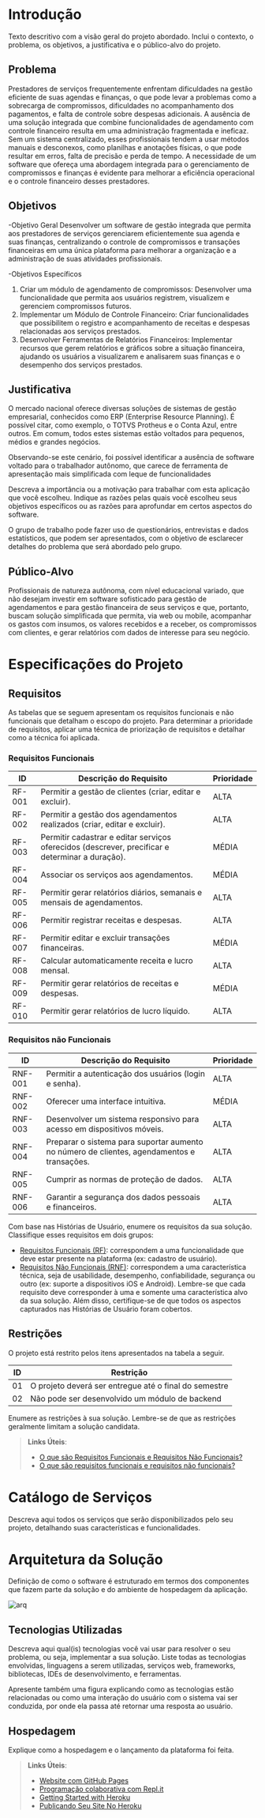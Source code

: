 # Introdução

Texto descritivo com a visão geral do projeto abordado. Inclui o contexto, o problema, os objetivos, a justificativa e o público-alvo do projeto.

## Problema
Prestadores de serviços frequentemente enfrentam dificuldades na gestão eficiente de suas agendas e finanças, o que pode levar a problemas como a sobrecarga de compromissos, dificuldades no acompanhamento dos pagamentos, e falta de controle sobre despesas adicionais. A ausência de uma solução integrada que combine funcionalidades de agendamento com controle financeiro resulta em uma administração fragmentada e ineficaz. Sem um sistema centralizado, esses profissionais tendem a usar métodos manuais e desconexos, como planilhas e anotações físicas, o que pode resultar em erros, falta de precisão e perda de tempo. A necessidade de um software que ofereça uma abordagem integrada para o gerenciamento de compromissos e finanças é evidente para melhorar a eficiência operacional e o controle financeiro desses prestadores.

## Objetivos

-Objetivo Geral
Desenvolver um software de gestão integrada que permita aos prestadores de serviços gerenciarem eficientemente sua agenda e suas finanças, centralizando o controle de compromissos e transações financeiras em uma única plataforma para melhorar a organização e a administração de suas atividades profissionais.

-Objetivos Específicos
1.	Criar um módulo de agendamento de compromissos:
Desenvolver uma funcionalidade que permita aos usuários registrem, visualizem e gerenciem compromissos futuros.
2.	Implementar um Módulo de Controle Financeiro:
Criar funcionalidades que possibilitem o registro e acompanhamento de receitas e despesas relacionadas aos serviços prestados.
3.	Desenvolver Ferramentas de Relatórios Financeiros:
Implementar recursos que gerem relatórios e gráficos sobre a situação financeira, ajudando os usuários a visualizarem e analisarem
 suas finanças e o desempenho dos serviços prestados.

## Justificativa

O mercado nacional oferece diversas soluções de sistemas de gestão empresarial, conhecidos como ERP (Enterprise Resource Planning). É possível citar, como exemplo, o TOTVS Protheus e o Conta Azul, entre outros. Em comum, todos estes sistemas estão voltados para pequenos, médios e grandes negócios.

Observando-se este cenário, foi possível identificar a ausência de software voltado para o trabalhador autônomo, que carece de ferramenta de apresentação mais simplificada com leque de funcionalidades  



Descreva a importância ou a motivação para trabalhar com esta aplicação que você escolheu. Indique as razões pelas quais você escolheu seus objetivos específicos ou as razões para aprofundar em certos aspectos do software.

O grupo de trabalho pode fazer uso de questionários, entrevistas e dados estatísticos, que podem ser apresentados, com o objetivo de esclarecer detalhes do problema que será abordado pelo grupo.

## Público-Alvo

Profissionais de natureza autônoma, com nível educacional variado, que não desejam investir em software sofisticado para gestão de agendamentos e para gestão financeira de seus serviços e que, portanto, buscam solução simplificada que permita, via web ou mobile, acompanhar os gastos com insumos, os valores recebidos e a receber, os compromissos com clientes, e gerar relatórios com dados de interesse para seu negócio.

# Especificações do Projeto

## Requisitos

As tabelas que se seguem apresentam os requisitos funcionais e não funcionais que detalham o escopo do projeto. Para determinar a prioridade de requisitos, aplicar uma técnica de priorização de requisitos e detalhar como a técnica foi aplicada.

### Requisitos Funcionais

| ID    | Descrição do Requisito                                        | Prioridade |
|-------|---------------------------------------------------------------|------------|
| RF-001 | Permitir a gestão de clientes (criar, editar e excluir).       | ALTA       |
| RF-002 | Permitir a gestão dos agendamentos realizados (criar, editar e excluir). | ALTA |
| RF-003 | Permitir cadastrar e editar serviços oferecidos (descrever, precificar e determinar a duração). | MÉDIA |
| RF-004 | Associar os serviços aos agendamentos.                        | MÉDIA      |
| RF-005 | Permitir gerar relatórios diários, semanais e mensais de agendamentos. | ALTA |
| RF-006 | Permitir registrar receitas e despesas.                       | ALTA       |
| RF-007 | Permitir editar e excluir transações financeiras.             | MÉDIA      |
| RF-008 | Calcular automaticamente receita e lucro mensal.              | ALTA       |
| RF-009 | Permitir gerar relatórios de receitas e despesas.             | MÉDIA      |
| RF-010 | Permitir gerar relatórios de lucro líquido.                   | ALTA       |


### Requisitos não Funcionais

| ID    | Descrição do Requisito                                      | Prioridade |
|-------|-------------------------------------------------------------|------------|
| RNF-001 | Permitir a autenticação dos usuários (login e senha).       | ALTA       |
| RNF-002 | Oferecer uma interface intuitiva.                           | MÉDIA      |
| RNF-003 | Desenvolver um sistema responsivo para acesso em dispositivos móveis. | ALTA |
| RNF-004 | Preparar o sistema para suportar aumento no número de clientes, agendamentos e transações. | ALTA |
| RNF-005 | Cumprir as normas de proteção de dados.                     | ALTA       |
| RNF-006 | Garantir a segurança dos dados pessoais e financeiros.      | ALTA       |


Com base nas Histórias de Usuário, enumere os requisitos da sua solução. Classifique esses requisitos em dois grupos:

- [Requisitos Funcionais
 (RF)](https://pt.wikipedia.org/wiki/Requisito_funcional):
 correspondem a uma funcionalidade que deve estar presente na
  plataforma (ex: cadastro de usuário).
- [Requisitos Não Funcionais
  (RNF)](https://pt.wikipedia.org/wiki/Requisito_n%C3%A3o_funcional):
  correspondem a uma característica técnica, seja de usabilidade,
  desempenho, confiabilidade, segurança ou outro (ex: suporte a
  dispositivos iOS e Android).
Lembre-se que cada requisito deve corresponder à uma e somente uma
característica alvo da sua solução. Além disso, certifique-se de que
todos os aspectos capturados nas Histórias de Usuário foram cobertos.

## Restrições

O projeto está restrito pelos itens apresentados na tabela a seguir.

|ID| Restrição                                             |
|--|-------------------------------------------------------|
|01| O projeto deverá ser entregue até o final do semestre |
|02| Não pode ser desenvolvido um módulo de backend        |

Enumere as restrições à sua solução. Lembre-se de que as restrições geralmente limitam a solução candidata.

> **Links Úteis**:
> - [O que são Requisitos Funcionais e Requisitos Não Funcionais?](https://codificar.com.br/requisitos-funcionais-nao-funcionais/)
> - [O que são requisitos funcionais e requisitos não funcionais?](https://analisederequisitos.com.br/requisitos-funcionais-e-requisitos-nao-funcionais-o-que-sao/)

# Catálogo de Serviços

Descreva aqui todos os serviços que serão disponibilizados pelo seu projeto, detalhando suas características e funcionalidades.

# Arquitetura da Solução

Definição de como o software é estruturado em termos dos componentes que fazem parte da solução e do ambiente de hospedagem da aplicação.

![arq](https://github.com/user-attachments/assets/b9402e05-8445-47c3-9d47-f11696e38a3d)


## Tecnologias Utilizadas

Descreva aqui qual(is) tecnologias você vai usar para resolver o seu problema, ou seja, implementar a sua solução. Liste todas as tecnologias envolvidas, linguagens a serem utilizadas, serviços web, frameworks, bibliotecas, IDEs de desenvolvimento, e ferramentas.

Apresente também uma figura explicando como as tecnologias estão relacionadas ou como uma interação do usuário com o sistema vai ser conduzida, por onde ela passa até retornar uma resposta ao usuário.

## Hospedagem

Explique como a hospedagem e o lançamento da plataforma foi feita.

> **Links Úteis**:
>
> - [Website com GitHub Pages](https://pages.github.com/)
> - [Programação colaborativa com Repl.it](https://repl.it/)
> - [Getting Started with Heroku](https://devcenter.heroku.com/start)
> - [Publicando Seu Site No Heroku](http://pythonclub.com.br/publicando-seu-hello-world-no-heroku.html)

